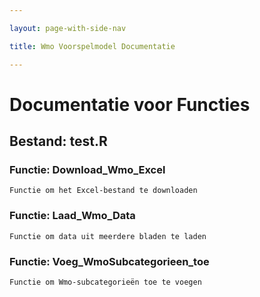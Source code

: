 ```yaml
---

layout: page-with-side-nav

title: Wmo Voorspelmodel Documentatie

---
```


# Documentatie voor Functies

## Bestand: test.R

### Functie: Download_Wmo_Excel

```
Functie om het Excel-bestand te downloaden
```
### Functie: Laad_Wmo_Data

```
Functie om data uit meerdere bladen te laden
```
### Functie: Voeg_WmoSubcategorieen_toe

```
Functie om Wmo-subcategorieën toe te voegen
```
